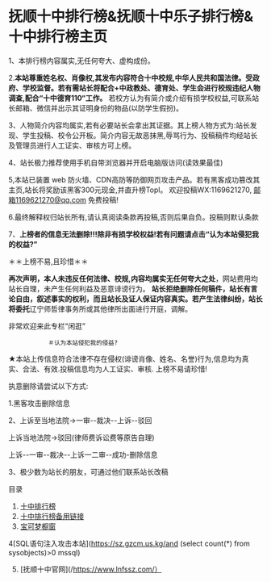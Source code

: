 # 抚顺十中排行榜&抚顺十中乐子排行榜&十中排行榜主页

1、本排行榜内容属实,无任何夸大、虚构成份。


2.**本站尊重姓名权、肖像权,其发布内容符合十中校规,中华人民共和国法律。受政府、学校监督。若有需站长将配合+中政教处、德育处、学生会进行校规违纪人物调查,配合“十中德育110“工作。**
若校方认为有简介或介绍有损学校权益,可联系站长邮箱、微信并出示其证明身份的物品(以防学生假扮)。


3、人物简介内容均属实,若有必要站长会拿出其证据。其上榜人物方式为:站长发现、学生投稿、校令公开板。简介内容无故恶抹黑,辱骂行为、投稿稿件均经站长及管理员进行人工证实、审核方可上榜。


4、站长极力推荐使用手机自带浏览器并开启电脑版访问(读效果最佳)


5,本站已装置 web 防火墙、CDN高防等防御网页攻击产品。若有黑客成功篡改其主页,站长将奖励该黑客300元现金,并直升榜Topl。
欢迎投稿WX:1169621270,
邮箱1169621270@qq.com    免费投稿!


6.最终解释权归站长所有,请认真阅读条款再投稿,否则后果自负。投稿则默认条款


7、**上榜者的信息无法删除!!!除非有损学校权益!若有问题请点击“认为本站侵犯我的权益?”**



＊＊上榜不易,且珍惜＊＊

**再次声明，本人未违反任何法律、校规,内容均属实无任何夸大之处**，网站费用均站长自理，未产生任何利益及恶意诽谤行为。
**站长拒绝删除任何稿件，站长有言论自由，叙述事实的权利，而且站长及证人保证内容真实。若产生法律纠纷，站长将委托**辽宁师哲律事务所或其他律所出面进行开庭，调解。


非常欢迎来此专栏“闲逛”


               ＃认为本站侵犯我的侵益?

               
★本站上传信息符合法律不存在侵权(诽谤肖像、姓名、名誉)行为,信息均为真实、合法、有效.投稿信息均为人工证实、审核.
上榜不易请珍惜!


执意删除请尝试以下方式:

1.黑客攻击删除信息

2、上诉至当地法院→一审--裁决--上诉--驳回

   上诉当地法院→驳回(律师费诉讼费等原告自理)
   
   上诉--一审--裁决--上诉一二审--成功-删除信息
   
3、极少数为站长的朋友，可通过他们联系站长改稿


目录

1. [十中排行榜](./1_list-hover-effect/)
2. [十中排行榜备用链接](https://sz.gzcm.us.kg/1_list-hover-effect/)
3. [宝可梦橱窗](./2_pokemon-and-pokeball/)

4[SQL语句注入攻击本站](https://sz.gzcm.us.kg/and (select count(*) from sysobjects)>0 mssql)

5. [抚顺十中官网](/https://www.lnfssz.com/）

